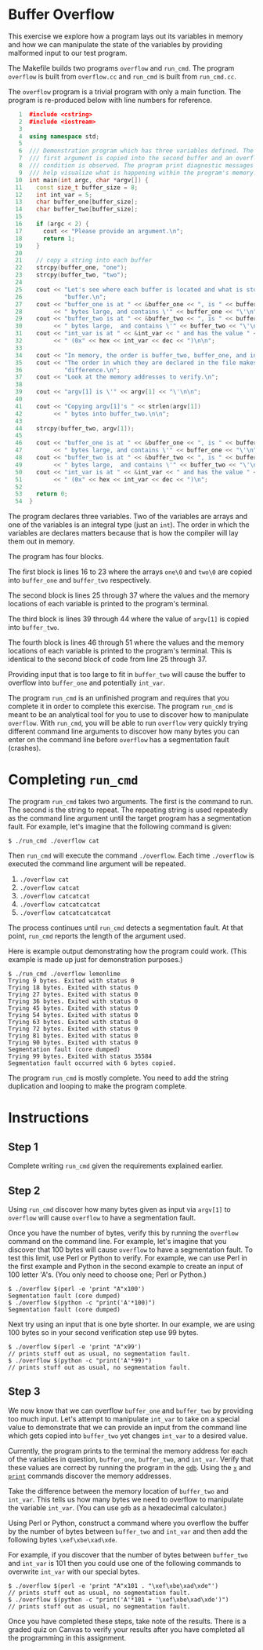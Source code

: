# Buffer Overflow

This exercise we explore how a program lays out its variables in memory and how we can manipulate the state of the variables by providing malformed input to our test program.

The Makefile builds two programs `overflow` and `run_cmd`. The program `overflow` is built from `overflow.cc` and `run_cmd` is built from `run_cmd.cc`.

The `overflow` program is a trivial program with only a main function. The program is re-produced below with line numbers for reference.

```c++
   1  #include <cstring>
   2  #include <iostream>
   3  
   4  using namespace std;
   5  
   6  /// Demonstration program which has three variables defined. The
   7  /// first argument is copied into the second buffer and an overflow
   8  /// condition is observed. The program print diagnostic messages to
   9  /// help visualize what is happening within the program's memory.
  10  int main(int argc, char *argv[]) {
  11    const size_t buffer_size = 8;
  12    int int_var = 5;
  13    char buffer_one[buffer_size];
  14    char buffer_two[buffer_size];
  15  
  16    if (argc < 2) {
  17      cout << "Please provide an argument.\n";
  18      return 1;
  19    }
  20  
  21    // copy a string into each buffer
  22    strcpy(buffer_one, "one");
  23    strcpy(buffer_two, "two");
  24  
  25    cout << "Let's see where each buffer is located and what is stored in each "
  26            "buffer.\n";
  27    cout << "buffer_one is at " << &buffer_one << ", is " << buffer_size
  28         << " bytes large, and contains \'" << buffer_one << "\'\n";
  29    cout << "buffer_two is at " << &buffer_two << ", is " << buffer_size
  30         << " bytes large,  and contains \'" << buffer_two << "\'\n";
  31    cout << "int_var is at " << &int_var << " and has the value " << int_var
  32         << " (0x" << hex << int_var << dec << ")\n\n";
  33  
  34    cout << "In memory, the order is buffer_two, buffer_one, and int_var.\n";
  35    cout << "The order in which they are declared in the file makes a "
  36            "difference.\n";
  37    cout << "Look at the memory addresses to verify.\n";
  38  
  39    cout << "argv[1] is \'" << argv[1] << "\'\n\n";
  40  
  41    cout << "Copying argv[1]'s " << strlen(argv[1])
  42         << " bytes into buffer_two.\n\n";
  43  
  44    strcpy(buffer_two, argv[1]);
  45  
  46    cout << "buffer_one is at " << &buffer_one << ", is " << buffer_size
  47         << " bytes large, and contains \'" << buffer_one << "\'\n";
  48    cout << "buffer_two is at " << &buffer_two << ", is " << buffer_size
  49         << " bytes large,  and contains \'" << buffer_two << "\'\n";
  50    cout << "int_var is at " << &int_var << " and has the value " << int_var
  51         << " (0x" << hex << int_var << dec << ")\n";
  52  
  53    return 0;
  54  }
```

The program declares three variables. Two of the variables are arrays and one of the variables is an integral type (just an `int`). The order in which the variables are declares matters because that is how the compiler will lay them out in memory.

The program has four blocks.

The first block is lines 16 to 23 where the arrays `one\0` and `two\0` are copied into `buffer_one` and `buffer_two` respectively.

The second block is lines 25 through 37 where the values and the memory locations of each variable is printed to the program's terminal.

The third block is lines 39 through 44 where the value of `argv[1]` is copied into `buffer_two`.

The fourth block is lines 46 through 51 where the values and the memory locations of each variable is printed to the program's terminal. This is identical to the second block of code from line 25 through 37.

Providing input that is too large to fit in `buffer_two` will cause the buffer to overflow into `buffer_one` and potentially `int_var`.

The program `run_cmd` is an unfinished program and requires that you complete it in order to complete this exercise. The program `run_cmd` is meant to be an analytical tool for you to use to discover how to manipulate `overflow`. With `run_cmd`, you will be able to run `overflow` very quickly trying different command line arguments to discover how many bytes you can enter on the command line before `overflow` has a segmentation fault (crashes).

# Completing `run_cmd`

The program `run_cmd` takes two arguments. The first is the command to run. The second is the string to repeat. The repeating string is used repeatedly as the command line argument until the target program has a segmentation fault. For example, let's imagine that the following command is given:
```
$ ./run_cmd ./overflow cat
```

Then `run_cmd` will execute the command `./overflow`. Each time `./overflow` is executed the command line argument will be repeated.

1. `./overflow cat`
1. `./overflow catcat`
1. `./overflow catcatcat`
1. `./overflow catcatcatcat`
1. `./overflow catcatcatcatcat`

The process continues until `run_cmd` detects a segmentation fault. At that point, `run_cmd` reports the length of the argument used.

Here is example output demonstrating how the program could work. (This example is made up just for demonstration purposes.)

```
$ ./run_cmd ./overflow lemonlime
Trying 9 bytes. Exited with status 0
Trying 18 bytes. Exited with status 0
Trying 27 bytes. Exited with status 0
Trying 36 bytes. Exited with status 0
Trying 45 bytes. Exited with status 0
Trying 54 bytes. Exited with status 0
Trying 63 bytes. Exited with status 0
Trying 72 bytes. Exited with status 0
Trying 81 bytes. Exited with status 0
Trying 90 bytes. Exited with status 0
Segmentation fault (core dumped)
Trying 99 bytes. Exited with status 35584
Segmentation fault occurred with 6 bytes copied.
```

The program `run_cmd` is mostly complete. You need to add the string duplication and looping to make the program complete.

# Instructions

## Step 1

Complete writing `run_cmd` given the requirements explained earlier.

## Step 2

Using `run_cmd` discover how many bytes given as input via `argv[1]` to `overflow` will cause `overflow` to have a segmentation fault.

Once you have the number of bytes, verify this by running the `overflow` command on the command line. For example, let's imagine that you discover that 100 bytes will cause `overflow` to have a segmentation fault. To test this limit, use Perl or Python to verify. For example, we can use Perl in the first example and Python in the second example to create an input of 100 letter 'A's. (You only need to choose one; Perl or Python.)

```
$ ./overflow $(perl -e 'print "A"x100')
Segmentation fault (core dumped)
$ ./overflow $(python -c "print('A'*100)")
Segmentation fault (core dumped)
```

Next try using an input that is one byte shorter. In our example, we are using 100 bytes so in your second verification step use 99 bytes.

```
$ ./overflow $(perl -e 'print "A"x99')
// prints stuff out as usual, no segmentation fault.
$ ./overflow $(python -c "print('A'*99)")
// prints stuff out as usual, no segmentation fault.
```

## Step 3

We now know that we can overflow `buffer_one` and `buffer_two` by providing too much input. Let's attempt to manipulate `int_var` to take on a special value to demonstrate that we can provide an input from the command line which gets copied into `buffer_two` yet changes `int_var` to a desired value.

Currently, the program prints to the terminal the memory address for each of the variables in question, `buffer_one`, `buffer_two`, and `int_var`. Verify that these values are correct by running the program in the [`gdb`](https://en.wikipedia.org/wiki/GNU_Debugger). Using the [`x`](https://sourceware.org/gdb/current/onlinedocs/gdb/Memory.html#index-x-_0028examine-memory_0029) and [`print`](https://sourceware.org/gdb/current/onlinedocs/gdb/Data.html#index-print) commands discover the memory addresses.

Take the difference between the memory location of `buffer_two` and `int_var`. This tells us how many bytes we need to overflow to manipulate the variable `int_var`. (You can use `gdb` as a hexadecimal calculator.)

Using Perl or Python, construct a command where you overflow the buffer by the number of bytes between `buffer_two` and `int_var` and then add the following bytes `\xef\xbe\xad\xde`.

For example, if you discover that the number of bytes between `buffer_two` and `int_var` is 101 then you could use one of the following commands to overwrite `int_var` with our special bytes.

```
$ ./overflow $(perl -e 'print "A"x101 . "\xef\xbe\xad\xde"')
// prints stuff out as usual, no segmentation fault.
$ ./overflow $(python -c "print('A'*101 + '\xef\xbe\xad\xde')")
// prints stuff out as usual, no segmentation fault.
```

Once you have completed these steps, take note of the results. There is a graded quiz on Canvas to verify your results after you have completed all the programming in this assignment.

